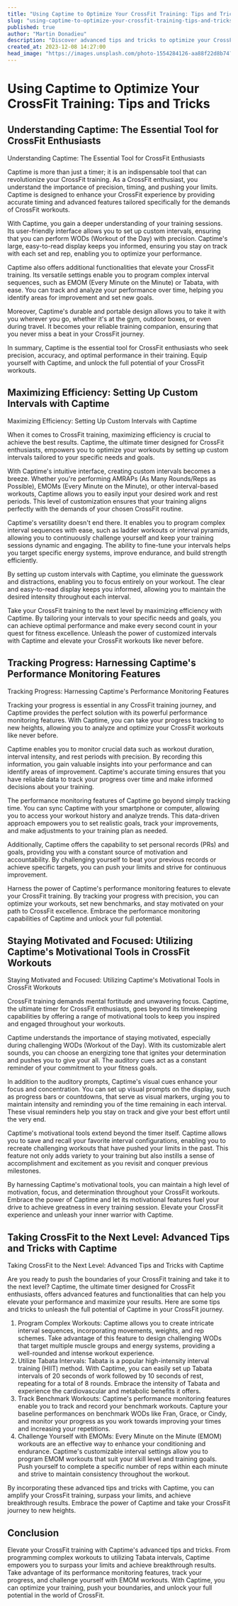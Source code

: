 ```yaml
---
title: "Using Captime to Optimize Your CrossFit Training: Tips and Tricks"
slug: "using-captime-to-optimize-your-crossfit-training-tips-and-tricks"
published: true
author: "Martin Donadieu"
description: "Discover advanced tips and tricks to optimize your CrossFit training with Captime. From custom intervals to performance tracking, take your workouts to the next level. Unleash your potential now!"
created_at: 2023-12-08 14:27:00
head_image: "https://images.unsplash.com/photo-1554284126-aa88f22d8b74?ixlib=rb-4.0.3&q=85&fm=jpg&crop=entropy&cs=srgb&w=1200"
---
```


# Using Captime to Optimize Your CrossFit Training: Tips and Tricks

## Understanding Captime: The Essential Tool for CrossFit Enthusiasts

Understanding Captime: The Essential Tool for CrossFit Enthusiasts

Captime is more than just a timer; it is an indispensable tool that can revolutionize your CrossFit training. As a CrossFit enthusiast, you understand the importance of precision, timing, and pushing your limits. Captime is designed to enhance your CrossFit experience by providing accurate timing and advanced features tailored specifically for the demands of CrossFit workouts.

With Captime, you gain a deeper understanding of your training sessions. Its user-friendly interface allows you to set up custom intervals, ensuring that you can perform WODs (Workout of the Day) with precision. Captime's large, easy-to-read display keeps you informed, ensuring you stay on track with each set and rep, enabling you to optimize your performance.

Captime also offers additional functionalities that elevate your CrossFit training. Its versatile settings enable you to program complex interval sequences, such as EMOM (Every Minute on the Minute) or Tabata, with ease. You can track and analyze your performance over time, helping you identify areas for improvement and set new goals.

Moreover, Captime's durable and portable design allows you to take it with you wherever you go, whether it's at the gym, outdoor boxes, or even during travel. It becomes your reliable training companion, ensuring that you never miss a beat in your CrossFit journey.

In summary, Captime is the essential tool for CrossFit enthusiasts who seek precision, accuracy, and optimal performance in their training. Equip yourself with Captime, and unlock the full potential of your CrossFit workouts.

## Maximizing Efficiency: Setting Up Custom Intervals with Captime

Maximizing Efficiency: Setting Up Custom Intervals with Captime

When it comes to CrossFit training, maximizing efficiency is crucial to achieve the best results. Captime, the ultimate timer designed for CrossFit enthusiasts, empowers you to optimize your workouts by setting up custom intervals tailored to your specific needs and goals.

With Captime's intuitive interface, creating custom intervals becomes a breeze. Whether you're performing AMRAPs (As Many Rounds/Reps as Possible), EMOMs (Every Minute on the Minute), or other interval-based workouts, Captime allows you to easily input your desired work and rest periods. This level of customization ensures that your training aligns perfectly with the demands of your chosen CrossFit routine.

Captime's versatility doesn't end there. It enables you to program complex interval sequences with ease, such as ladder workouts or interval pyramids, allowing you to continuously challenge yourself and keep your training sessions dynamic and engaging. The ability to fine-tune your intervals helps you target specific energy systems, improve endurance, and build strength efficiently.

By setting up custom intervals with Captime, you eliminate the guesswork and distractions, enabling you to focus entirely on your workout. The clear and easy-to-read display keeps you informed, allowing you to maintain the desired intensity throughout each interval.

Take your CrossFit training to the next level by maximizing efficiency with Captime. By tailoring your intervals to your specific needs and goals, you can achieve optimal performance and make every second count in your quest for fitness excellence. Unleash the power of customized intervals with Captime and elevate your CrossFit workouts like never before.

## Tracking Progress: Harnessing Captime's Performance Monitoring Features

Tracking Progress: Harnessing Captime's Performance Monitoring Features

Tracking your progress is essential in any CrossFit training journey, and Captime provides the perfect solution with its powerful performance monitoring features. With Captime, you can take your progress tracking to new heights, allowing you to analyze and optimize your CrossFit workouts like never before.

Captime enables you to monitor crucial data such as workout duration, interval intensity, and rest periods with precision. By recording this information, you gain valuable insights into your performance and can identify areas of improvement. Captime's accurate timing ensures that you have reliable data to track your progress over time and make informed decisions about your training.

The performance monitoring features of Captime go beyond simply tracking time. You can sync Captime with your smartphone or computer, allowing you to access your workout history and analyze trends. This data-driven approach empowers you to set realistic goals, track your improvements, and make adjustments to your training plan as needed.

Additionally, Captime offers the capability to set personal records (PRs) and goals, providing you with a constant source of motivation and accountability. By challenging yourself to beat your previous records or achieve specific targets, you can push your limits and strive for continuous improvement.

Harness the power of Captime's performance monitoring features to elevate your CrossFit training. By tracking your progress with precision, you can optimize your workouts, set new benchmarks, and stay motivated on your path to CrossFit excellence. Embrace the performance monitoring capabilities of Captime and unlock your full potential.

## Staying Motivated and Focused: Utilizing Captime's Motivational Tools in CrossFit Workouts

Staying Motivated and Focused: Utilizing Captime's Motivational Tools in CrossFit Workouts

CrossFit training demands mental fortitude and unwavering focus. Captime, the ultimate timer for CrossFit enthusiasts, goes beyond its timekeeping capabilities by offering a range of motivational tools to keep you inspired and engaged throughout your workouts.

Captime understands the importance of staying motivated, especially during challenging WODs (Workout of the Day). With its customizable alert sounds, you can choose an energizing tone that ignites your determination and pushes you to give your all. The auditory cues act as a constant reminder of your commitment to your fitness goals.

In addition to the auditory prompts, Captime's visual cues enhance your focus and concentration. You can set up visual prompts on the display, such as progress bars or countdowns, that serve as visual markers, urging you to maintain intensity and reminding you of the time remaining in each interval. These visual reminders help you stay on track and give your best effort until the very end.

Captime's motivational tools extend beyond the timer itself. Captime allows you to save and recall your favorite interval configurations, enabling you to recreate challenging workouts that have pushed your limits in the past. This feature not only adds variety to your training but also instills a sense of accomplishment and excitement as you revisit and conquer previous milestones.

By harnessing Captime's motivational tools, you can maintain a high level of motivation, focus, and determination throughout your CrossFit workouts. Embrace the power of Captime and let its motivational features fuel your drive to achieve greatness in every training session. Elevate your CrossFit experience and unleash your inner warrior with Captime.

## Taking CrossFit to the Next Level: Advanced Tips and Tricks with Captime

Taking CrossFit to the Next Level: Advanced Tips and Tricks with Captime

Are you ready to push the boundaries of your CrossFit training and take it to the next level? Captime, the ultimate timer designed for CrossFit enthusiasts, offers advanced features and functionalities that can help you elevate your performance and maximize your results. Here are some tips and tricks to unleash the full potential of Captime in your CrossFit journey.

1. Program Complex Workouts: Captime allows you to create intricate interval sequences, incorporating movements, weights, and rep schemes. Take advantage of this feature to design challenging WODs that target multiple muscle groups and energy systems, providing a well-rounded and intense workout experience.
2. Utilize Tabata Intervals: Tabata is a popular high-intensity interval training (HIIT) method. With Captime, you can easily set up Tabata intervals of 20 seconds of work followed by 10 seconds of rest, repeating for a total of 8 rounds. Embrace the intensity of Tabata and experience the cardiovascular and metabolic benefits it offers.
3. Track Benchmark Workouts: Captime's performance monitoring features enable you to track and record your benchmark workouts. Capture your baseline performances on benchmark WODs like Fran, Grace, or Cindy, and monitor your progress as you work towards improving your times and increasing your repetitions.
4. Challenge Yourself with EMOMs: Every Minute on the Minute (EMOM) workouts are an effective way to enhance your conditioning and endurance. Captime's customizable interval settings allow you to program EMOM workouts that suit your skill level and training goals. Push yourself to complete a specific number of reps within each minute and strive to maintain consistency throughout the workout.

By incorporating these advanced tips and tricks with Captime, you can amplify your CrossFit training, surpass your limits, and achieve breakthrough results. Embrace the power of Captime and take your CrossFit journey to new heights.

## Conclusion

Elevate your CrossFit training with Captime's advanced tips and tricks. From programming complex workouts to utilizing Tabata intervals, Captime empowers you to surpass your limits and achieve breakthrough results. Take advantage of its performance monitoring features, track your progress, and challenge yourself with EMOM workouts. With Captime, you can optimize your training, push your boundaries, and unlock your full potential in the world of CrossFit.